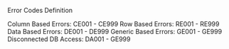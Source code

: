 ﻿Error Codes Definition

Column Based Errors:		CE001 - CE999
Row Based Errors:			RE001 - RE999
Data Based Errors:			DE001 - DE999
Generic Based Errors:		GE001 - GE999
Disconnected DB Access:		DA001 - GE999